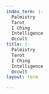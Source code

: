 ```yaml
---
index_term: |-
  Palmistry
  Tarot
  I Ching
  Intelligence
  Occult
title: |-
  Palmistry
  Tarot
  I Ching
  Intelligence
  Occult
layout: term

---
```


